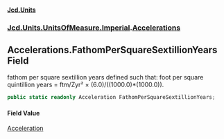 #### [Jcd.Units](index.md 'index')
### [Jcd.Units.UnitsOfMeasure.Imperial](Jcd.Units.UnitsOfMeasure.Imperial.md 'Jcd.Units.UnitsOfMeasure.Imperial').[Accelerations](Accelerations.md 'Jcd.Units.UnitsOfMeasure.Imperial.Accelerations')

## Accelerations.FathomPerSquareSextillionYears Field

fathom per square sextillion years defined such that: foot per square quintillion years = ftm/Zyr² ×
(6.0)/((1000.0)*(1000.0)).

```csharp
public static readonly Acceleration FathomPerSquareSextillionYears;
```

#### Field Value
[Acceleration](Acceleration.md 'Jcd.Units.UnitTypes.Acceleration')